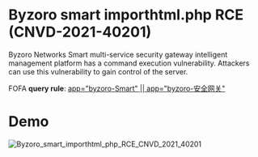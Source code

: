 # Byzoro smart importhtml.php RCE (CNVD-2021-40201)

Byzoro Networks Smart multi-service security gateway intelligent management platform has a command execution vulnerability. Attackers can use this vulnerability to gain control of the server.

FOFA **query rule**: [app="byzoro-Smart" || app="byzoro-安全网关"](https://fofa.so/result?qbase64=YXBwPSJieXpvcm8tU21hcnQifHxhcHA9ImJ5em9yby3lronlhajnvZHlhbMi)

# Demo

![Byzoro_smart_importhtml_php_RCE_CNVD_2021_40201](Byzoro_smart_importhtml_php_RCE_CNVD_2021_40201.gif)
